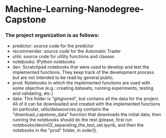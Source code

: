 # Machine-Learning-Nanodegree-Capstone

### The project organization is as follows:

 - predictor: source code for the predictor
 - recommender: source code for the Automatic Trader
 - utils: source code for utility functions and classes
 - notebooks: IPython notebooks
  - dev: Scratchpad notebooks that were used to develop and test the implemented functions. They keep track of the development process but are not intended to be read by general public.
  - prod: Notebooks in which the implemented functions are used with some objective (e.g.: creating datasets, running experiments, testing and validating, etc.)
 - data: This folder is "gitignored", but contains all the data for the project. All of it can be downloaded and created with the implemented functions (in particular, utils/datasources.py contains the "download_capstone_data" function that downloads the initial data; then running the notebooks should do the rest [please, first run notebooks/dev/n02_separating_the_test_set.ipynb, and then the notebooks in the "prod" folder, in order]).
